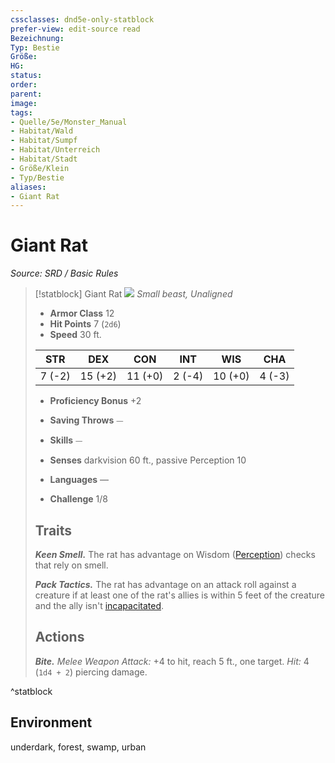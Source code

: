 ```yaml
---
cssclasses: dnd5e-only-statblock
prefer-view: edit-source read
Bezeichnung: 
Typ: Bestie
Größe: 
HG: 
status:
order:
parent:
image: 
tags:
- Quelle/5e/Monster_Manual
- Habitat/Wald
- Habitat/Sumpf
- Habitat/Unterreich
- Habitat/Stadt
- Größe/Klein
- Typ/Bestie
aliases:
- Giant Rat
---
```

# Giant Rat
*Source: SRD / Basic Rules*  

> [!statblock] Giant Rat
> ![](compendium/bestiary/beast/token/giant-rat.png#token)
> *Small beast, Unaligned*
> 
> - **Armor Class** 12 
> - **Hit Points** 7 (`2d6`)
> - **Speed** 30 ft.
> 
> |STR|DEX|CON|INT|WIS|CHA|
> |:---:|:---:|:---:|:---:|:---:|:---:|
> | 7 (-2)|15 (+2)|11 (+0)| 2 (-4)|10 (+0)| 4 (-3)|
> 
> - **Proficiency Bonus** +2
> - **Saving Throws** ⏤
> - **Skills** ⏤
> - **Senses** darkvision 60 ft., passive Perception 10
> 
> - **Languages** —
> - **Challenge** 1/8
> 
> ## Traits
> 
> ***Keen Smell.*** The rat has advantage on Wisdom ([Perception](rules/skills.md#Perception)) checks that rely on smell.
> 
> ***Pack Tactics.*** The rat has advantage on an attack roll against a creature if at least one of the rat's allies is within 5 feet of the creature and the ally isn't [incapacitated](rules/conditions.md#incapacitated).
> 
> ## Actions
> 
> ***Bite.*** *Melee Weapon Attack:* +4 to hit, reach 5 ft., one target. *Hit:* 4 (`1d4 + 2`) piercing damage.

^statblock

## Environment

underdark, forest, swamp, urban